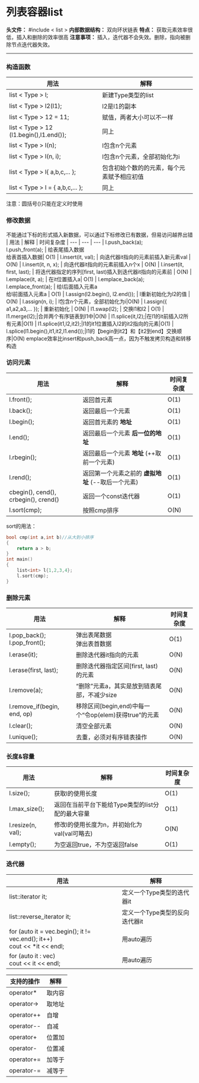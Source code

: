 # 列表容器list

**头文件：** #include < list >
**内部数据结构：** 双向环状链表
**特点：** 获取元素效率很低，插入和删除的效率很高
**注意事项：** 插入，迭代器不会失效。删除，指向被删除节点迭代器失效。

---

### 构造函数
| 用法 | 解释
| --- | ---
| list < Type > l; | 新建Type类型的list
| list < Type > l2(l1); | l2是l1的副本
| list < Type > 12 = 11; | 赋值，两者大小可以不一样
| list < Type > 12 (l1.begin(),l1.end()); | 同上
| list < Type > l(n); | l包含n个元素
| list < Type > l(n, i); | l包含n个元素，全部初始化为i
| list < Type > l{ a,b,c,... }; | 包含初始个数的的元素，每个元素赋予相应初值
| list < Type > l = { a,b,c,... }; | 同上
注意：圆括号()只能在定义时使用

### 修改数据
不能通过下标的形式插入新数据，可以通过下标修改已有数据，但易访问越界出错
| 用法 | 解释 | 时间复杂度
| --- | --- | ---
| l.push_back(a);<br>l.push_front(a); | 给表尾插入数据 <br> 给表首插入数据| O(1)
| l.insert(it, val); | 向迭代器it指向的元素前插入新元素val | O(N)
| l.insert(it, n, x); | 向迭代器it指向的元素前插入n个x | O(N)
| l.insert(it, first, last); | 将迭代器指定的序列[first, last)插入到迭代器it指向的元素前 | O(N)
| l.emplace(it, a); | 在it位置插入a| O(1)
| l.emplace_back(a);<br>l.emplace_front(a); | 给l后面插入元素a<br>给l前面插入元素a | O(1)
| l.assign(l2.begin(), l2.end()); | l重新初始化为l2的值 | O(N)
| l.assign(n, i); | l包含n个元素，全部初始化为i|O(N)
| l.assign({ a1,a2,a3,... }); | 重新初始化 | O(N)
| l1.swap(l2); | 交换l1和l2 | O(1)
| l1.merge(l2);|合并两个有序链表到l1中|O(N)
| l1.splice(it,l2);|在l1的it前插入l2所有元素|O(1)
| l1.splice(it1,l2,it2);|l1的it1位置插入l2的it2指向的元素|O(1)
| l.splice(l1.begin(),it1,it2,l1.end());|l1的【begin到it2】和【it2到end】交换顺序|O(N)
emplace效率比insert和push_back高一点，因为不触发拷贝构造和转移构造

### 访问元素

| 用法 | 解释 | 时间复杂度
| --- | --- | ---
| l.front(); | 返回首元素 | O(1)
| l.back(); | 返回最后一个元素 | O(1)
| l.begin(); | 返回首元素的 **地址** | O(1)
| l.end(); | 返回最后一个元素 **后一位的地址** | O(1)
| l.rbegin(); | 返回最后一个元素 **地址** (++取前一个元素) | O(1)
| l.rend(); | 返回第一个元素之前的 **虚拟地址** (--取后一个元素) | O(1)
| cbegin(), cend(), crbegin(), crend() | 返回一个const迭代器 | O(1)
|l.sort(cmp);|按照cmp排序|O(N)
sort的用法：
```cpp
bool cmp(int a,int b)//从大到小排序
{
	return a > b;
}
int main()
{
    list<int> l{1,2,3,4};
    l.sort(cmp);
}
```
### 删除元素
| 用法 | 解释 | 时间复杂度
| --- | --- | ---
| l.pop_back();<br>l.pop_front(); | 弹出表尾数据 <br> 弹出表首数据| O(1)
| l.erase(it); | 删除迭代器it指向的元素 | O(N)
| l.erase(first, last); | 删除迭代器指定区间[first, last) 的元素 | O(N)
|l.remove(a);|“删除”元素a，其实是放到链表尾部，不减少size|O(N)
|l.remove_if(begin, end, op) |移除区间[begin,end)中每一个“令op(elem)获得true”的元素|O(N)
| l.clear(); | 清空全部元素 | O(N)
| l.unique();|去重，必须对有序链表操作|O(N)

### 长度&容量
| 用法 | 解释 | 时间复杂度
| --- | --- | ---
| l.size(); | 获取l的使用长度 | O(1)
| l.max_size(); | 返回在当前平台下能给Type类型的list分配的最大容量 | O(1)
| l.resize(n, val); | 修改l的使用长度为n，并初始化为val(val可略去) | O(N)
| l.empty(); | 为空返回true，不为空返回false | O(1)

### 迭代器
| 用法 | 解释
| --- | ---
| list<Type>::iterator it; | 定义一个Type类型的迭代器it
| list<Type>::reverse_iterator it; | 定义一个Type类型的反向迭代器it
| for (auto it = vec.begin(); it != vec.end(); it++) <br> cout << *it << endl; | 用auto遍历
| for (auto it : vec) <br> cout << it << endl; | 用auto遍历

| 支持的操作 | 解释
| --- | ---
| operator* | 取内容
| operator-> | 取地址
| operator++ | 自增
| operator-- | 自减
| operator+ | 位置加
| operator- | 位置减
| operator+= | 加等于
| operator-= | 减等于